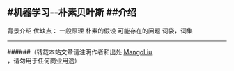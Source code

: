 ﻿#机器学习--朴素贝叶斯
##介绍
--------------------------------
背景介绍
优缺点：
一般原理
朴素的假设
可能存在的问题
词袋，词集

--------------------------------
######（转载本站文章请注明作者和出处 <a href="https://github.com/MangoLiu">MangoLiu</a> ，请勿用于任何商业用途）

